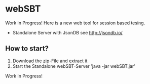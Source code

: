 # webSBT
Work in Progress!
Here is a new web tool for session based tesing.
- Standalone Server with JsonDB see http://jsondb.io/

## How to start?
1. Download the zip-File and extract it
2. Start the Standalone webSBT-Server 'java -jar webSBT.jar'

Work in Progress!
